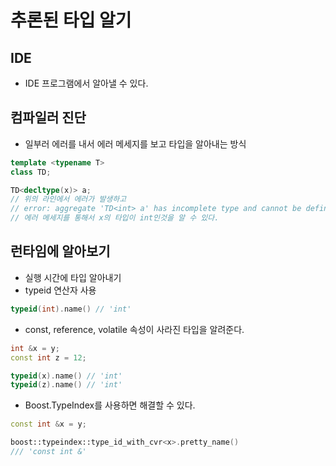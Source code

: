 추론된 타입 알기
====

IDE
----
* IDE 프로그램에서 알아낼 수 있다.

컴파일러 진단
----
* 일부러 에러를 내서 에러 메세지를 보고 타입을 알아내는 방식
```C++
template <typename T>
class TD;

TD<decltype(x)> a;
// 위의 라인에서 에러가 발생하고
// error: aggregate 'TD<int> a' has incomplete type and cannot be defined
// 에러 메세지를 통해서 x의 타입이 int인것을 알 수 있다.
```

런타임에 알아보기
----
* 실행 시간에 타입 알아내기
* typeid 연산자 사용
```C++
typeid(int).name() // 'int'
```
* const, reference, volatile 속성이 사라진 타입을 알려준다.
```C++
int &x = y;
const int z = 12;

typeid(x).name() // 'int'
typeid(z).name() // 'int'
```
* Boost.TypeIndex를 사용하면 해결할 수 있다.
```C++
const int &x = y;

boost::typeindex::type_id_with_cvr<x>.pretty_name()
/// 'const int &'
```
